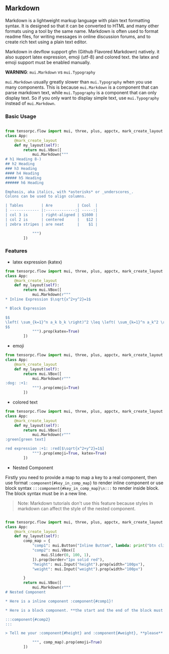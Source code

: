 ## Markdown 

Markdown is a lightweight markup language with plain text formatting syntax. It is designed so that it can be converted to HTML and many other formats using a tool by the same name. Markdown is often used to format readme files, for writing messages in online discussion forums, and to create rich text using a plain text editor.

Markdown in devflow support gfm (Github Flavored Markdown) natively. it also support latex expression, emoji (utf-8) and colored text. the latex and emoji support must be enabled manually.

**WARNING**: ```mui.Markdown``` vs ```mui.Typography```

```mui.Markdown``` usually greatly slower than ```mui.Typography``` when you use many components. This is because ```mui.Markdown``` is a component that can parse markdown text, while ```mui.Typography``` is a component that can only display text. So if you only want to display simple text, use ```mui.Typography``` instead of ```mui.Markdown```.

### Basic Usage


```Python

from tensorpc.flow import mui, three, plus, appctx, mark_create_layout
class App:
    @mark_create_layout
    def my_layout(self):
        return mui.VBox([
            mui.Markdown("""
# h1 Heading 8-)
## h2 Heading
### h3 Heading
#### h4 Heading
##### h5 Heading
###### h6 Heading

Emphasis, aka italics, with *asterisks* or _underscores_.
Colons can be used to align columns.

| Tables        | Are           | Cool  |
| ------------- |:-------------:| -----:|
| col 3 is      | right-aligned | $1600 |
| col 2 is      | centered      |   $12 |
| zebra stripes | are neat      |    $1 |

            """)
        ])
```

### Features

* latex expression (katex)

```Python
from tensorpc.flow import mui, three, plus, appctx, mark_create_layout
class App:
    @mark_create_layout
    def my_layout(self):
        return mui.VBox([
            mui.Markdown(r"""
* Inline Expression $\sqrt{x^2+y^2}=1$

* Block Expression

$$
\left( \sum_{k=1}^n a_k b_k \right)^2 \leq \left( \sum_{k=1}^n a_k^2 \right) \left( \sum_{k=1}^n b_k^2 \right)
$$
            """).prop(katex=True)
        ])
```

* emoji

```Python
from tensorpc.flow import mui, three, plus, appctx, mark_create_layout
class App:
    @mark_create_layout
    def my_layout(self):
        return mui.VBox([
            mui.Markdown(r"""
:dog: :+1:
            """).prop(emoji=True)
        ])
```

* colored text 

```Python
from tensorpc.flow import mui, three, plus, appctx, mark_create_layout
class App:
    @mark_create_layout
    def my_layout(self):
        return mui.VBox([
            mui.Markdown(r"""
:green[green text]

red expression :+1: :red[$\sqrt{x^2+y^2}=1$]
            """).prop(emoji=True, katex=True)
        ])
```


* Nested Component

Firstly you need to provide a map to map a key to a real component, then use format `:component{#key_in_comp_map}` to render inline component
        or use block syntax `:::component{#key_in_comp_map}\n:::` to render inside block. The block syntax must be in a new line.

> Note: Markdown tutorials don't use this feature because styles in markdown can affect the style of the nested component.

```Python

from tensorpc.flow import mui, three, plus, appctx, mark_create_layout
class App:
    @mark_create_layout
    def my_layout(self):
        comp_map = {
            "comp1": mui.Button("Inline Buttom", lambda: print("btn clicked")).prop(size="small"),
            "comp2": mui.VBox([
                mui.Slider(0, 100, 1),
            ]).prop(border="1px solid red"),
            "height": mui.Input("height").prop(width="100px"),
            "weight": mui.Input("weight").prop(width="100px")

        }
        return mui.VBox([
            mui.Markdown(r"""
# Nested Component

* Here is a inline component :component{#comp1}!

* Here is a block component. **the start and the end of the block must be in different line**.

:::component{#comp2}
:::

> Tell me your :component{#height} and :component{#weight}, **please** :+1:!

            """, comp_map).prop(emoji=True)
        ])


```
